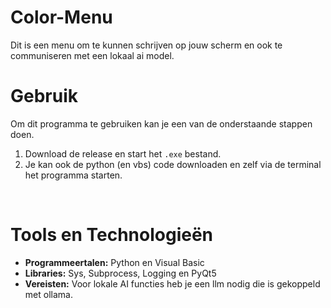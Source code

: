 # Color-Menu
Dit is een menu om te kunnen schrijven op jouw scherm en ook te communiseren met een lokaal ai model.
<br>

# Gebruik
Om dit programma te gebruiken kan je een van de onderstaande stappen doen.

1. Download de release en start het ```.exe``` bestand.
2. Je kan ook de python (en vbs) code downloaden en zelf via de terminal het programma starten.

<br>

# Tools en Technologieën

- **Programmeertalen:** Python en Visual Basic
- **Libraries:** Sys, Subprocess, Logging en PyQt5
- **Vereisten:** Voor lokale AI functies heb je een llm nodig die is gekoppeld met ollama.